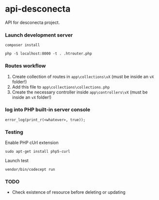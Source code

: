 # api-desconecta
API for desconecta project.

### Launch development server

`composer install`

`php -S localhost:8000 -t . .htrouter.php`

### Routes workflow 

1. Create collection of routes in `app\collections\vX` (must be inside an `vX` folder!)
2. Add this file to `app\collections\collections.php`
3. Create the necessary controller inside `app\controllers\vX` (must be inside an `vX` folder!)

### log into PHP built-in server console

`error_log(print_r(<whatever>, true));`

### Testing

Enable PHP cUrl extension

`sudo apt-get install php5-curl`

Launch test

`vendor/bin/codecept run`

### TODO

* Check existence of resource before deleting or updating
